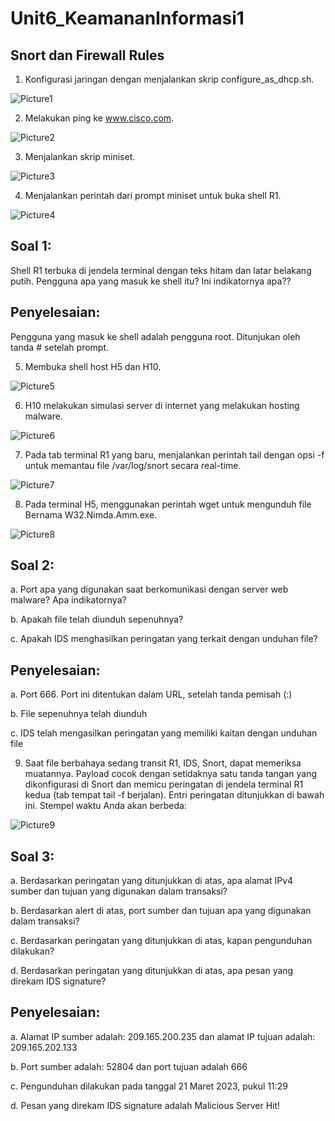 # Unit6_KeamananInformasi1 
## Snort dan Firewall Rules 

1. Konfigurasi jaringan dengan menjalankan skrip configure_as_dhcp.sh.

![Picture1](https://user-images.githubusercontent.com/99699435/227873410-77375fbe-5da1-4436-91bb-878fddedaf82.png)

2. Melakukan ping ke www.cisco.com.

![Picture2](https://user-images.githubusercontent.com/99699435/227873838-077c2bcd-1319-4d36-b371-016ef2b319de.png)

3.	Menjalankan skrip miniset. 

![Picture3](https://user-images.githubusercontent.com/99699435/227874038-8020fa4c-6d36-4905-9c0a-f05e737b9519.png)

4.	Menjalankan perintah dari prompt miniset untuk buka shell R1.

![Picture4](https://user-images.githubusercontent.com/99699435/227874430-9268f8dc-b415-4b07-b439-744be06e1c1b.png) 

## Soal 1: 
Shell R1 terbuka di jendela terminal dengan teks hitam dan latar belakang putih. 
Pengguna apa yang masuk ke shell itu? Ini indikatornya apa??

## Penyelesaian:
Pengguna yang masuk ke shell adalah pengguna root. Ditunjukan oleh tanda # setelah prompt. 

5.	 Membuka shell host H5 dan H10. 

![Picture5](https://user-images.githubusercontent.com/99699435/227876129-53117f83-948f-4d55-9431-9e9e50bac973.png)

6.	H10 melakukan simulasi server di internet yang melakukan hosting malware.

![Picture6](https://user-images.githubusercontent.com/99699435/227876161-49cd428b-1461-42e3-9ef9-dc4dc693dbbc.png)

7.	Pada tab terminal R1 yang baru, menjalankan perintah tail dengan opsi -f untuk memantau file /var/log/snort secara real-time.

![Picture7](https://user-images.githubusercontent.com/99699435/227876182-709a0ae7-c552-4297-91d4-e7df3b87b594.png)

8.	Pada terminal H5, menggunakan perintah wget untuk mengunduh file Bernama W32.Nimda.Amm.exe.

![Picture8](https://user-images.githubusercontent.com/99699435/227876220-5a59b4e0-a0aa-4043-aa86-e245a49dc0b4.png)

## Soal 2: 
a.	Port apa yang digunakan saat berkomunikasi dengan server web malware? Apa indikatornya?

b.	Apakah file telah diunduh sepenuhnya?

c.	Apakah IDS menghasilkan peringatan yang terkait dengan unduhan file?

## Penyelesaian:
a.	Port 666. Port ini ditentukan dalam URL, setelah tanda pemisah (:)

b.	File sepenuhnya telah diunduh

c.	IDS telah mengasilkan peringatan yang memiliki kaitan dengan unduhan file

9.	Saat file berbahaya sedang transit R1, IDS, Snort, dapat memeriksa muatannya. Payload cocok dengan setidaknya satu tanda tangan yang dikonfigurasi di Snort dan memicu peringatan di jendela terminal R1 kedua (tab tempat tail -f berjalan). Entri peringatan ditunjukkan di bawah ini. Stempel waktu Anda akan berbeda:

![Picture9](https://user-images.githubusercontent.com/99699435/227877477-5fc83339-7cc1-4c9b-941f-3679b0216932.png)

## Soal 3: 
a.	Berdasarkan peringatan yang ditunjukkan di atas, apa alamat IPv4 sumber dan tujuan yang digunakan dalam transaksi?

b.	Berdasarkan alert di atas, port sumber dan tujuan apa yang digunakan dalam transaksi?

c.	Berdasarkan peringatan yang ditunjukkan di atas, kapan pengunduhan dilakukan?

d.	Berdasarkan peringatan yang ditunjukkan di atas, apa pesan yang direkam IDS signature? 

## Penyelesaian:
a.	Alamat IP sumber adalah: 209.165.200.235 dan alamat IP tujuan adalah: 209.165.202.133

b.	Port sumber adalah: 52804 dan port tujuan adalah 666 

c.	Pengunduhan dilakukan pada tanggal 21 Maret 2023, pukul 11:29

d.	Pesan yang direkam IDS signature adalah Malicious Server Hit!
